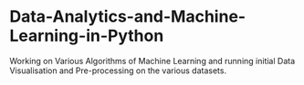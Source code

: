 # Data-Analytics-and-Machine-Learning-in-Python
Working on Various Algorithms of Machine Learning and running initial Data Visualisation and Pre-processing on the various datasets.
